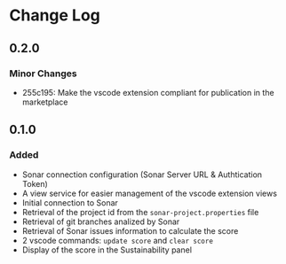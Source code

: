 # Change Log

## 0.2.0

### Minor Changes

- 255c195: Make the vscode extension compliant for publication in the marketplace

## 0.1.0

### Added

- Sonar connection configuration (Sonar Server URL & Authtication Token)
- A view service for easier management of the vscode extension views
- Initial connection to Sonar
- Retrieval of the project id from the `sonar-project.properties` file
- Retrieval of git branches analized by Sonar
- Retrieval of Sonar issues information to calculate the score
- 2 vscode commands: `update score` and `clear score`
- Display of the score in the Sustainability panel
